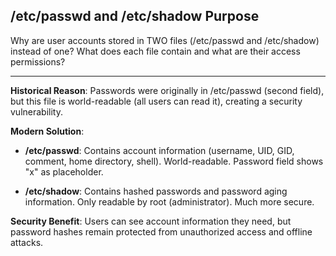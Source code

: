 ## /etc/passwd and /etc/shadow Purpose

Why are user accounts stored in TWO files (/etc/passwd and /etc/shadow) instead of one? What does each file contain and what are their access permissions?

---

**Historical Reason**: Passwords were originally in /etc/passwd (second field), but this file is world-readable (all users can read it), creating a security vulnerability.

**Modern Solution**:
- **/etc/passwd**: Contains account information (username, UID, GID, comment, home directory, shell). World-readable. Password field shows "x" as placeholder.

- **/etc/shadow**: Contains hashed passwords and password aging information. Only readable by root (administrator). Much more secure.

**Security Benefit**: Users can see account information they need, but password hashes remain protected from unauthorized access and offline attacks.

